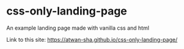 # css-only-landing-page
An example landing page made with vanilla css and html

Link to this site: https://atwan-sha.github.io/css-only-landing-page/
